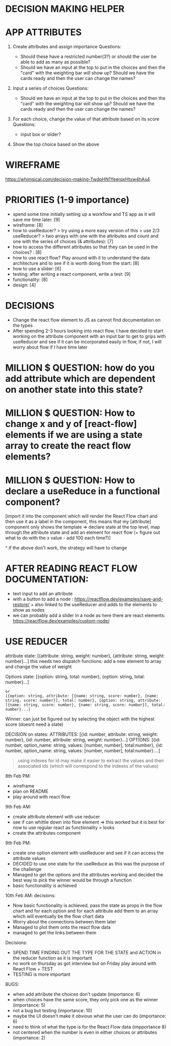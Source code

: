 # DECISION MAKING HELPER

# APP ATTRIBUTES

1. Create attributes and assign importance
   Questions:

   - Should these have a restricted number(3?) or should the user be able to add as many as possible?
   - Should we have an input at the top to put in the choices and then the "card" with the weighting bar will show up? Should we have the cards ready and then the user can change the names?

2. Input a series of choices
   Questions:

   - Should we have an input at the top to put in the choices and then the "card" with the weighting bar will show up? Should we have the cards ready and then the user can change the names?

3. For each choice, change the value of that attribute based on its score
   Questions:

   - input box or slider?

4. Show the top choice based on the above

# WIREFRAME

https://whimsical.com/decision-making-TwdpHN1YeerqxHtxw4hAs4

# PRIORITIES (1-9 importance)

- spend some time initially setting up a workflow and TS app as it will save me time later: [9]
- wireframe: [8]
- how to useReducer? > try using a more easy version of this > use 2/3 useReducer? > two arrays with one with the attributes and count and one with the series of choices (& attributes): [7]
- how to access the different attributes so that they can be used in the choices? : [8]
- how to use react flow? Play around with it to understand the data architecture and to see if it is worth doing from the start: [8]
- how to use a slider: [6]
- testing: after writing a react component, write a test: [9]
- functionality: [8]
- design: [4]

# DECISIONS

- Change the react flow element to JS as cannot find documentation on the types
- After spending 2-3 hours looking into react flow, I have decided to start working on the attribute component with an input bar to get to grips with useReducer and see if it can be incorporated easily in flow, if not, I will worry about flow if I have time later

# MILLION $ QUESTION: how do you add attribute which are dependent on another state into this state?

# MILLION $ QUESTION: How to change x and y of [react-flow] elements if we are using a state array to create the react flow elements?

# MILLION $ QUESTION: How to declare a useReduce in a functional component?

[import it into the component which will render the React Flow chart and then use it as a label in the component, this means that my [attribute] component only shows the template => declare state at the top level, map through the attribute state and add an element for react flow (+ figure out what to do with the x value - add 100 each time?)]

^ if the above don't work, the strategy will have to change

# AFTER READING REACT FLOW DOCUMENTATION:

- text input to add an attribute
- with a button to add a node : https://reactflow.dev/examples/save-and-restore/ + also linked to the useReducer and adds to the elements to show as nodes
- we can probably add a slider in a node as here there are react elements: https://reactflow.dev/examples/custom-node/

# USE REDUCER

attribute state:
[{attribute: string, weight: number}, {attribute: string, weight: number}...]
this needs two dispatch functions: add a new element to array and change the value of weight

Options state:
[{option: string, total: number}, {option: string, total: number}...]

    or
    [{option: string, attribute: [{name: string, score: number}, {name: string, score: number}], total: number}, {option: string, attribute: [{name: string, score: number}, {name: string, score: number}], total: number}...]

Winner: can just be figured out by selecting the object with the highest score (doesnt need a state)

DECISION on states:
ATTRIBUTES: [{id: number, attribute: string, weight: number}, {id: number, attribute: string, weight: number}...]
OPTIONS: [{id: number, option_name: string, values: [number, number], total:number}, {id: number, option_name: string, values: [number, number], total:number}....]

> using indexes for id may make it easier to extract the values and their associated ids (which will correspond to the indexes of the values)

8th Feb PM:

- wireframe
- plan on README
- play around with react flow

9th Feb AM:

- create attribute element with use reducer
- see if can whittle down into flow element => this worked but it is best for now to use regular react as functionality > looks
- create the attributes component

9th Feb PM:

- create one option element with useReducer and see if it can access the attribute values
- DECIDED to use one state for the useReduce as this was the purpose of the challenge
- Managed to get the options and the attributes working and decided the best way to pick the winner would be through a function
- basic functionality is achieved

10th Feb AM:
decisions:

- Now basic functionality is achieved, pass the state as props in the flow chart and for each option and for each attribute add them to an array which will eventually be the flow chart data
- Worry about the connections between them later
- Managed to plot them onto the react flow data
- managed to get the links between them

Decisions:

- SPEND TIME FINDING OUT THE TYPE FOR THE STATE and ACTION in the reducer function as it is important
- no work on thursday as got interview but on Friday play around with React Flow + TEST
- TESTING is more important

BUGS:

- when add attribute the choices don't update (importance: 6)
- when choices have the same score, they only pick one as the winner (importance: 5)
- not a bug but testing (importance: 10)
- maybe the UI doesn't make it obvious what the user can do (importance: 6)
- need to think of what the type is for the React Flow data (impportance 8)
- not centered when the number is even in either choices or attributes (importance: 2)
